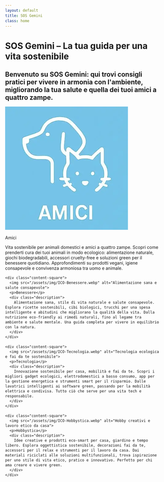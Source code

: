 ```yaml
---
layout: default
title: SOS Gemini
class: home
---
```


<div class="post-container">
  <div class="intro">
    <h1 class="main-title-centered">SOS Gemini – La tua guida per una vita sostenibile</h1>
    <h2 class="small-title">
      Benvenuto su SOS Gemini: qui trovi consigli pratici per vivere in armonia con l'ambiente, migliorando la tua salute e quella dei tuoi amici a quattro zampe.
    </h2>
  </div>

  <section class="square-grid">
    <div class="content-square">
      <img src="/assets/img/ICO-Amici.webp" alt="Animali domestici e amici a quattro zampe">
      <p>Amici</p>
      <div class="description">
        Vita sostenibile per animali domestici e amici a quattro zampe. Scopri come prenderti cura dei tuoi animali in modo ecologico: alimentazione naturale, giochi biodegradabili, accessori cruelty-free e soluzioni green per il benessere quotidiano. Approfondimenti su prodotti vegani, igiene consapevole e convivenza armoniosa tra uomo e animale.
      </div>
    </div>

    <div class="content-square">
      <img src="/assets/img/ICO-Benessere.webp" alt="Alimentazione sana e salute consapevole">
      <p>Benessere</p>
      <div class="description">
        Alimentazione sana, stile di vita naturale e salute consapevole. Esplora ricette sostenibili, cibi biologici, trucchi per una spesa intelligente e abitudini che migliorano la qualità della vita. Dalla nutrizione eco-friendly ai rimedi naturali, fino al legame tra ambiente e salute mentale. Una guida completa per vivere in equilibrio con la natura.
      </div>
    </div>

    <div class="content-square">
      <img src="/assets/img/ICO-Tecnologia.webp" alt="Tecnologia ecologica e fai da te sostenibile">
      <p>Tecnologia</p>
      <div class="description">
        Innovazione sostenibile per casa, mobilità e fai da te. Scopri i migliori gadget ecologici, elettrodomestici a basso consumo, app per la gestione energetica e strumenti smart per il risparmio. Dalle lavatrici intelligenti ai software green, passando per la mobilità elettrica e condivisa. Tutto ciò che serve per una vita tech e responsabile.
      </div>
    </div>

    <div class="content-square">
      <img src="/assets/img/ICO-Hobbystica.webp" alt="Hobby creativi e lavoro etico da casa">
      <p>Hobbystica</p>
      <div class="description">
        Idee creative e prodotti eco-smart per casa, giardino e tempo libero. Esplora oggettistica sostenibile, decorazioni fai da te, accessori per il relax e strumenti per il lavoro da casa. Dai materiali riciclati alle soluzioni multifunzionali, trova ispirazione per uno stile di vita etico, pratico e innovativo. Perfetto per chi ama creare e vivere green.
      </div>
    </div>
  </section>
</div>
